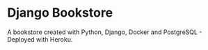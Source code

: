 # Django Bookstore

A bookstore created with Python, Django, Docker and PostgreSQL - Deployed with Heroku.

